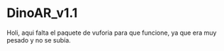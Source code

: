 # DinoAR_v1.1

Holi, aqui falta el paquete de vuforia para que funcione, ya que era muy pesado y no se subía.
